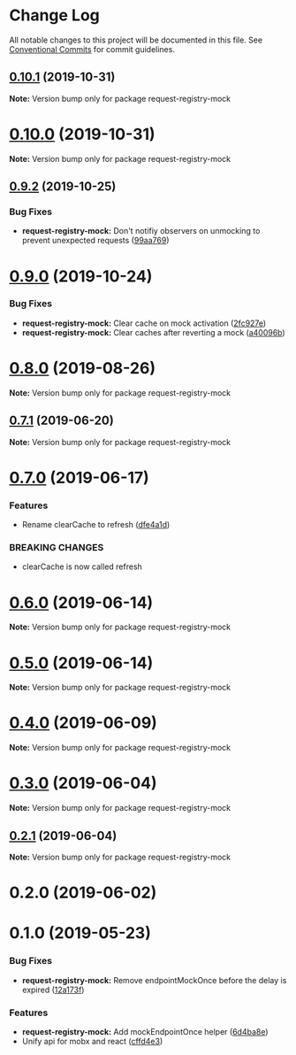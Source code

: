 # Change Log

All notable changes to this project will be documented in this file.
See [Conventional Commits](https://conventionalcommits.org) for commit guidelines.

## [0.10.1](https://github.com/namics/request-registry/compare/v0.10.0...v0.10.1) (2019-10-31)

**Note:** Version bump only for package request-registry-mock





# [0.10.0](https://github.com/namics/request-registry/compare/v0.9.2...v0.10.0) (2019-10-31)

**Note:** Version bump only for package request-registry-mock





## [0.9.2](https://github.com/namics/request-registry/compare/v0.9.1...v0.9.2) (2019-10-25)


### Bug Fixes

* **request-registry-mock:** Don't notifiy observers on unmocking to prevent unexpected requests ([99aa769](https://github.com/namics/request-registry/commit/99aa769))





# [0.9.0](https://github.com/namics/request-registry/compare/v0.8.1...v0.9.0) (2019-10-24)


### Bug Fixes

* **request-registry-mock:** Clear cache on mock activation ([2fc927e](https://github.com/namics/request-registry/commit/2fc927e))
* **request-registry-mock:** Clear caches after reverting a mock ([a40096b](https://github.com/namics/request-registry/commit/a40096b))





# [0.8.0](https://github.com/namics/request-registry/compare/v0.7.1...v0.8.0) (2019-08-26)

**Note:** Version bump only for package request-registry-mock





## [0.7.1](https://github.com/namics/request-registry/compare/v0.7.0...v0.7.1) (2019-06-20)

**Note:** Version bump only for package request-registry-mock





# [0.7.0](https://github.com/namics/request-registry/compare/v0.6.1...v0.7.0) (2019-06-17)


### Features

* Rename clearCache to refresh ([dfe4a1d](https://github.com/namics/request-registry/commit/dfe4a1d))


### BREAKING CHANGES

* clearCache is now called refresh





# [0.6.0](https://github.com/namics/request-registry/compare/v0.5.0...v0.6.0) (2019-06-14)

**Note:** Version bump only for package request-registry-mock






# [0.5.0](https://github.com/namics/request-registry/compare/v0.4.0...v0.5.0) (2019-06-14)

**Note:** Version bump only for package request-registry-mock





# [0.4.0](https://github.com/namics/request-registry/compare/v0.3.0...v0.4.0) (2019-06-09)

**Note:** Version bump only for package request-registry-mock





# [0.3.0](https://github.com/namics/request-registry/compare/v0.2.1...v0.3.0) (2019-06-04)

**Note:** Version bump only for package request-registry-mock





## [0.2.1](https://github.com/namics/request-registry/compare/v0.2.0...v0.2.1) (2019-06-04)

**Note:** Version bump only for package request-registry-mock





# 0.2.0 (2019-06-02)



# 0.1.0 (2019-05-23)


### Bug Fixes

* **request-registry-mock:** Remove endpointMockOnce before the delay is expired ([12a173f](https://github.com/namics/request-registry/commit/12a173f))


### Features

* **request-registry-mock:** Add mockEndpointOnce helper ([6d4ba8e](https://github.com/namics/request-registry/commit/6d4ba8e))
* Unify api for mobx and react ([cffd4e3](https://github.com/namics/request-registry/commit/cffd4e3))
